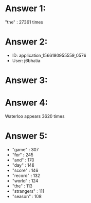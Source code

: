 # Answer 1:
"the" : 27361 times

# Answer 2:
- ID: application_1566180955559_0576
- User: j6bhatia

# Answer 3:


# Answer 4:
Waterloo appears 3620 times

# Answer 5:
- "game" : 307
- "for" : 245
- "and" : 170
- "day" : 148
- "score" : 146
- "record" : 132
- "world" : 124
- "the" : 113
- "strangers" : 111
- "season" : 108
